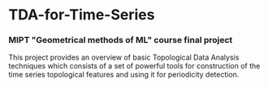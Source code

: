 # TDA-for-Time-Series
### MIPT "Geometrical methods of ML" course final project
This project provides an overview of basic Topological Data Analysis techniques which consists of a set of powerful tools for construction of the time series topological features and using it for periodicity detection.

